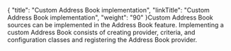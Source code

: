{
    "title": "Custom Address Book implementation",
    "linkTitle": "Custom Address Book implementation",
    "weight": "90"
}Custom Address Book sources can be implemented in the Address Book feature. Implementing a custom Address Book consists of creating provider, criteria, and configuration classes and registering the Address Book provider.
